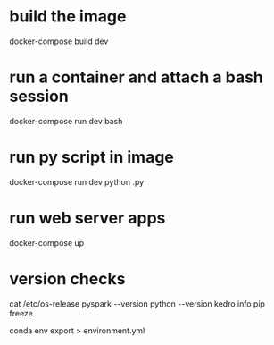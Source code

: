 # build the image
docker-compose build dev

# run a container and attach a bash session
docker-compose run dev bash

# run py script in image
docker-compose run dev python <file>.py

# run web server apps
docker-compose up

# version checks
cat /etc/os-release
pyspark --version
python --version
kedro info
pip freeze

conda env export > environment.yml